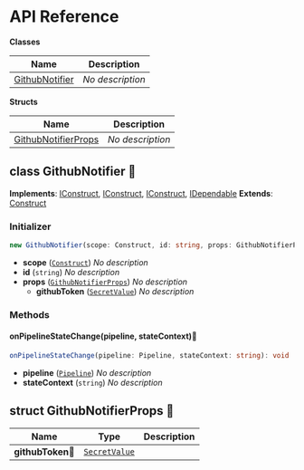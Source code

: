# API Reference

**Classes**

Name|Description
----|-----------
[GithubNotifier](#taimos-cdk-construct-github-notifier-githubnotifier)|*No description*


**Structs**

Name|Description
----|-----------
[GithubNotifierProps](#taimos-cdk-construct-github-notifier-githubnotifierprops)|*No description*



## class GithubNotifier 🔹 <a id="taimos-cdk-construct-github-notifier-githubnotifier"></a>



__Implements__: [IConstruct](#constructs-iconstruct), [IConstruct](#aws-cdk-core-iconstruct), [IConstruct](#constructs-iconstruct), [IDependable](#aws-cdk-core-idependable)
__Extends__: [Construct](#aws-cdk-core-construct)

### Initializer




```ts
new GithubNotifier(scope: Construct, id: string, props: GithubNotifierProps)
```

* **scope** (<code>[Construct](#aws-cdk-core-construct)</code>)  *No description*
* **id** (<code>string</code>)  *No description*
* **props** (<code>[GithubNotifierProps](#taimos-cdk-construct-github-notifier-githubnotifierprops)</code>)  *No description*
  * **githubToken** (<code>[SecretValue](#aws-cdk-core-secretvalue)</code>)  *No description* 


### Methods


#### onPipelineStateChange(pipeline, stateContext)🔹 <a id="taimos-cdk-construct-github-notifier-githubnotifier-onpipelinestatechange"></a>



```ts
onPipelineStateChange(pipeline: Pipeline, stateContext: string): void
```

* **pipeline** (<code>[Pipeline](#aws-cdk-aws-codepipeline-pipeline)</code>)  *No description*
* **stateContext** (<code>string</code>)  *No description*






## struct GithubNotifierProps 🔹 <a id="taimos-cdk-construct-github-notifier-githubnotifierprops"></a>






Name | Type | Description 
-----|------|-------------
**githubToken**🔹 | <code>[SecretValue](#aws-cdk-core-secretvalue)</code> | <span></span>



